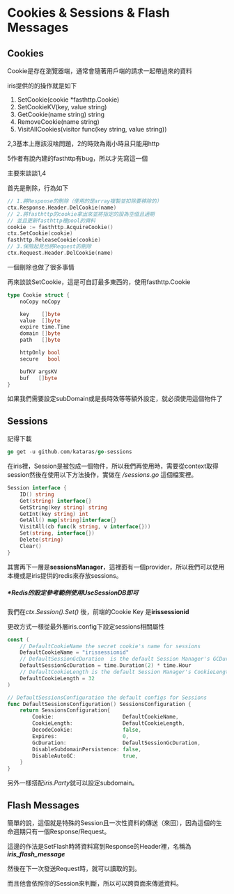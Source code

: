 # Cookies & Sessions & Flash Messages

## Cookies

Cookie是存在瀏覽器端，通常會隨著用戶端的請求一起帶過來的資料

iris提供的的操作就是如下

1. SetCookie(cookie *fasthttp.Cookie)
1. SetCookieKV(key, value string)
1. GetCookie(name string) string
1. RemoveCookie(name string)
1. VisitAllCookies(visitor func(key string, value string))

2,3基本上應該沒啥問題，2的時效為兩小時且只能用http

5作者有說內建的fasthttp有bug，所以才先寫這一個

主要來談談1,4

首先是刪除，行為如下
```go
// 1.將Response的刪除（使用的是array複製並扣除要移除的）
ctx.Response.Header.DelCookie(name)
// 2.將fasthttp的cookie拿出來並將指定的設為空值且過期
// 並且更新fasthttp裡pool的資料
cookie := fasthttp.AcquireCookie()
ctx.SetCookie(cookie)
fasthttp.ReleaseCookie(cookie)
// 3.保險起見也將Request的刪除
ctx.Request.Header.DelCookie(name)
```

一個刪除也做了很多事情

再來談談SetCookie，這是可自訂最多東西的，使用fasthttp.Cookie

```go
type Cookie struct {
	noCopy noCopy

	key    []byte
	value  []byte
	expire time.Time
	domain []byte
	path   []byte

	httpOnly bool
	secure   bool

	bufKV argsKV
	buf   []byte
}
```

如果我們需要設定subDomain或是長時效等等額外設定，就必須使用這個物件了


## Sessions

記得下載
```go
go get -u github.com/kataras/go-sessions
```

在iris裡，Session是被包成一個物件，所以我們再使用時，需要從context取得session然後在使用以下方法操作，實做在 */sessions.go* 這個檔案裡。
```go
Session interface {
	ID() string
	Get(string) interface{}
	GetString(key string) string
	GetInt(key string) int
	GetAll() map[string]interface{}
	VisitAll(cb func(k string, v interface{}))
	Set(string, interface{})
	Delete(string)
	Clear()
}
```

其實再下一層是**sessionsManager**，這裡面有一個provider，所以我們可以使用本機或是iris提供的redis來存放sessions。

##### *Redis的設定參考範例使用UseSessionDB即可

我們在*ctx.Session().Set()* 後，前端的Cookie Key 是**irissessionid**

更改方式一樣從最外層iris.config下設定sessions相關屬性

```go
const (
	// DefaultCookieName the secret cookie's name for sessions
	DefaultCookieName = "irissessionid"
	// DefaultSessionGcDuration  is the default Session Manager's GCDuration , which is 2 hours
	DefaultSessionGcDuration = time.Duration(2) * time.Hour
	// DefaultCookieLength is the default Session Manager's CookieLength, which is 32
	DefaultCookieLength = 32
)

// DefaultSessionsConfiguration the default configs for Sessions
func DefaultSessionsConfiguration() SessionsConfiguration {
	return SessionsConfiguration{
		Cookie:                      DefaultCookieName,
		CookieLength:                DefaultCookieLength,
		DecodeCookie:                false,
		Expires:                     0,
		GcDuration:                  DefaultSessionGcDuration,
		DisableSubdomainPersistence: false,
		DisableAutoGC:               true,
	}
}
```

另外一樣搭配*iris.Party*就可以設定subdomain。

## Flash Messages

簡單的說，這個就是特殊的Session且一次性資料的傳送（來回），因為這個的生命週期只有一個Response/Request。

這邊的作法是SetFlash時將資料寫到Response的Header裡，名稱為 **_iris_flash_message_**

然後在下一次發送Request時，就可以讀取的到。

而且他會依照你的Session來判斷，所以可以跨頁面來傳遞資料。